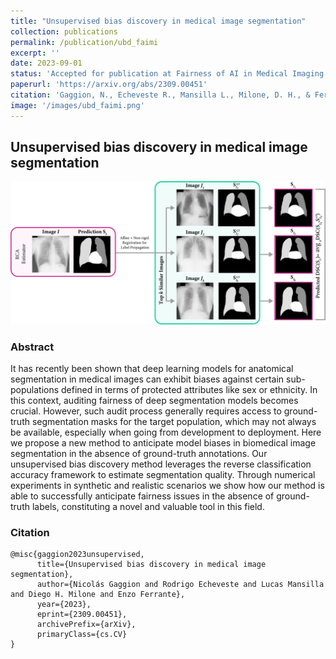 ```yaml
---
title: "Unsupervised bias discovery in medical image segmentation"
collection: publications
permalink: /publication/ubd_faimi
excerpt: ''
date: 2023-09-01
status: 'Accepted for publication at Fairness of AI in Medical Imaging - MICCAI 2023 Workshop'
paperurl: 'https://arxiv.org/abs/2309.00451'
citation: 'Gaggion, N., Echeveste R., Mansilla L., Milone, D. H., & Ferrante, E. (2023, September). Unsupervised bias discovery in medical image segmentation. arxiv pre-print'
image: '/images/ubd_faimi.png'
---
```


## Unsupervised bias discovery in medical image segmentation

<img src='/images/ubd_faimi.png'>

### Abstract

It has recently been shown that deep learning models for anatomical segmentation in medical images can exhibit biases against certain sub-populations defined in terms of protected attributes like sex or ethnicity. In this context, auditing fairness of deep segmentation models becomes crucial. However, such audit process generally requires access to ground-truth segmentation masks for the target population, which may not always be available, especially when going from development to deployment. Here we propose a new method to anticipate model biases in biomedical image segmentation in the absence of ground-truth annotations. Our unsupervised bias discovery method leverages the reverse classification accuracy framework to estimate segmentation quality. Through numerical experiments in synthetic and realistic scenarios we show how our method is able to successfully anticipate fairness issues in the absence of ground-truth labels, constituting a novel and valuable tool in this field. 

### Citation
````
@misc{gaggion2023unsupervised,
      title={Unsupervised bias discovery in medical image segmentation}, 
      author={Nicolás Gaggion and Rodrigo Echeveste and Lucas Mansilla and Diego H. Milone and Enzo Ferrante},
      year={2023},
      eprint={2309.00451},
      archivePrefix={arXiv},
      primaryClass={cs.CV}
}
````
